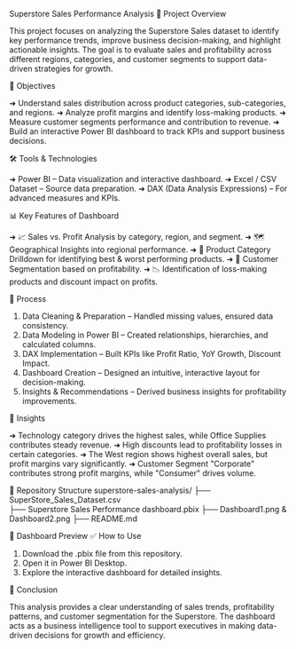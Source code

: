 Superstore Sales Performance Analysis
📌 Project Overview

This project focuses on analyzing the Superstore Sales dataset to identify key performance trends, improve business decision-making, and highlight actionable insights. The goal is to evaluate sales and profitability across different regions, categories, and customer segments to support data-driven strategies for growth.

🎯 Objectives

➜ Understand sales distribution across product categories, sub-categories, and regions.
➜ Analyze profit margins and identify loss-making products.
➜ Measure customer segments performance and contribution to revenue.
➜ Build an interactive Power BI dashboard to track KPIs and support business decisions.

🛠️ Tools & Technologies

➜ Power BI – Data visualization and interactive dashboard.
➜ Excel / CSV Dataset – Source data preparation.
➜ DAX (Data Analysis Expressions) – For advanced measures and KPIs.

📊 Key Features of Dashboard

➜ 📈 Sales vs. Profit Analysis by category, region, and segment.
➜ 🗺️ Geographical Insights into regional performance.
➜ 🛒 Product Category Drilldown for identifying best & worst performing products.
➜ 👥 Customer Segmentation based on profitability.
➜ 📉 Identification of loss-making products and discount impact on profits.

🚀 Process

1. Data Cleaning & Preparation – Handled missing values, ensured data consistency.
2. Data Modeling in Power BI – Created relationships, hierarchies, and calculated columns.
3. DAX Implementation – Built KPIs like Profit Ratio, YoY Growth, Discount Impact.
4. Dashboard Creation – Designed an intuitive, interactive layout for decision-making.
5. Insights & Recommendations – Derived business insights for profitability improvements.

🔑 Insights

➜ Technology category drives the highest sales, while Office Supplies contributes steady revenue.
➜ High discounts lead to profitability losses in certain categories.
➜ The West region shows highest overall sales, but profit margins vary significantly.
➜ Customer Segment "Corporate" contributes strong profit margins, while "Consumer" drives volume.

📂 Repository Structure
superstore-sales-analysis/
├── SuperStore_Sales_Dataset.csv  
├── Superstore Sales Performance dashboard.pbix
├── Dashboard1.png & Dashboard2.png 
├── README.md  

📸 Dashboard Preview
✅ How to Use

1. Download the .pbix file from this repository.
2. Open it in Power BI Desktop.
3. Explore the interactive dashboard for detailed insights.

📢 Conclusion

This analysis provides a clear understanding of sales trends, profitability patterns, and customer segmentation for the Superstore. The dashboard acts as a business intelligence tool to support executives in making data-driven decisions for growth and efficiency.